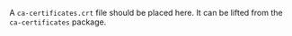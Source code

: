 A `ca-certificates.crt` file should be placed here. It can be lifted from the
`ca-certificates` package.
